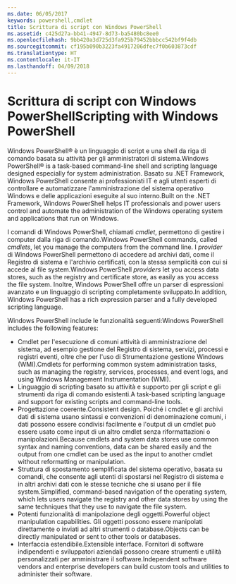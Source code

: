 ```yaml
---
ms.date: 06/05/2017
keywords: powershell,cmdlet
title: Scrittura di script con Windows PowerShell
ms.assetid: c425d27a-bb41-4947-8d73-ba5480bc8ee0
ms.openlocfilehash: 9bb420a3d725d3fa925b79452bbbcc542bf9f4db
ms.sourcegitcommit: cf195b090b3223fa4917206dfec7f0b603873cdf
ms.translationtype: HT
ms.contentlocale: it-IT
ms.lasthandoff: 04/09/2018
---
```

# <a name="scripting-with-windows-powershell"></a><span data-ttu-id="47a45-103">Scrittura di script con Windows PowerShell</span><span class="sxs-lookup"><span data-stu-id="47a45-103">Scripting with Windows PowerShell</span></span>

<span data-ttu-id="47a45-104">Windows PowerShell® è un linguaggio di script e una shell da riga di comando basata su attività per gli amministratori di sistema.</span><span class="sxs-lookup"><span data-stu-id="47a45-104">Windows PowerShell® is a task-based command-line shell and scripting language designed especially for system administration.</span></span> <span data-ttu-id="47a45-105">Basato su .NET Framework, Windows PowerShell consente ai professionisti IT e agli utenti esperti di controllare e automatizzare l'amministrazione del sistema operativo Windows e delle applicazioni eseguite al suo interno.</span><span class="sxs-lookup"><span data-stu-id="47a45-105">Built on the .NET Framework, Windows PowerShell helps IT professionals and power users control and automate the administration of the Windows operating system and applications that run on Windows.</span></span>

<span data-ttu-id="47a45-106">I comandi di Windows PowerShell, chiamati *cmdlet*, permettono di gestire i computer dalla riga di comando.</span><span class="sxs-lookup"><span data-stu-id="47a45-106">Windows PowerShell commands, called *cmdlets*, let you manage the computers from the command line.</span></span> <span data-ttu-id="47a45-107">I *provider* di Windows PowerShell permettono di accedere ad archivi dati, come il Registro di sistema e l'archivio certificati, con la stessa semplicità con cui si accede al file system.</span><span class="sxs-lookup"><span data-stu-id="47a45-107">Windows PowerShell *providers* let you access data stores, such as the registry and certificate store, as easily as you access the file system.</span></span> <span data-ttu-id="47a45-108">Inoltre, Windows PowerShell offre un parser di espressioni avanzato e un linguaggio di scripting completamente sviluppato.</span><span class="sxs-lookup"><span data-stu-id="47a45-108">In addition, Windows PowerShell has a rich expression parser and a fully developed scripting language.</span></span>

<span data-ttu-id="47a45-109">Windows PowerShell include le funzionalità seguenti:</span><span class="sxs-lookup"><span data-stu-id="47a45-109">Windows PowerShell includes the following features:</span></span>

- <span data-ttu-id="47a45-110">Cmdlet per l'esecuzione di comuni attività di amministrazione del sistema, ad esempio gestione del Registro di sistema, servizi, processi e registri eventi, oltre che per l'uso di Strumentazione gestione Windows (WMI).</span><span class="sxs-lookup"><span data-stu-id="47a45-110">Cmdlets for performing common system administration tasks, such as managing the registry, services, processes, and event logs, and using Windows Management Instrumentation (WMI).</span></span>
- <span data-ttu-id="47a45-111">Linguaggio di scripting basato su attività e supporto per gli script e gli strumenti da riga di comando esistenti.</span><span class="sxs-lookup"><span data-stu-id="47a45-111">A task-based scripting language and support for existing scripts and command-line tools.</span></span>
- <span data-ttu-id="47a45-112">Progettazione coerente.</span><span class="sxs-lookup"><span data-stu-id="47a45-112">Consistent design.</span></span> <span data-ttu-id="47a45-113">Poiché i cmdlet e gli archivi dati di sistema usano sintassi e convenzioni di denominazione comuni, i dati possono essere condivisi facilmente e l'output di un cmdlet può essere usato come input di un altro cmdlet senza riformattazioni o manipolazioni.</span><span class="sxs-lookup"><span data-stu-id="47a45-113">Because cmdlets and system data stores use common syntax and naming conventions, data can be shared easily and the output from one cmdlet can be used as the input to another cmdlet without reformatting or manipulation.</span></span>
- <span data-ttu-id="47a45-114">Struttura di spostamento semplificata del sistema operativo, basata su comandi, che consente agli utenti di spostarsi nel Registro di sistema e in altri archivi dati con le stesse tecniche che si usano per il file system.</span><span class="sxs-lookup"><span data-stu-id="47a45-114">Simplified, command-based navigation of the operating system, which lets users navigate the registry and other data stores by using the same techniques that they use to navigate the file system.</span></span>
- <span data-ttu-id="47a45-115">Potenti funzionalità di manipolazione degli oggetti.</span><span class="sxs-lookup"><span data-stu-id="47a45-115">Powerful object manipulation capabilities.</span></span> <span data-ttu-id="47a45-116">Gli oggetti possono essere manipolati direttamente o inviati ad altri strumenti o database.</span><span class="sxs-lookup"><span data-stu-id="47a45-116">Objects can be directly manipulated or sent to other tools or databases.</span></span>
- <span data-ttu-id="47a45-117">Interfaccia estendibile.</span><span class="sxs-lookup"><span data-stu-id="47a45-117">Extensible interface.</span></span> <span data-ttu-id="47a45-118">Fornitori di software indipendenti e sviluppatori aziendali possono creare strumenti e utilità personalizzati per amministrare il software.</span><span class="sxs-lookup"><span data-stu-id="47a45-118">Independent software vendors and enterprise developers can build custom tools and utilities to administer their software.</span></span>